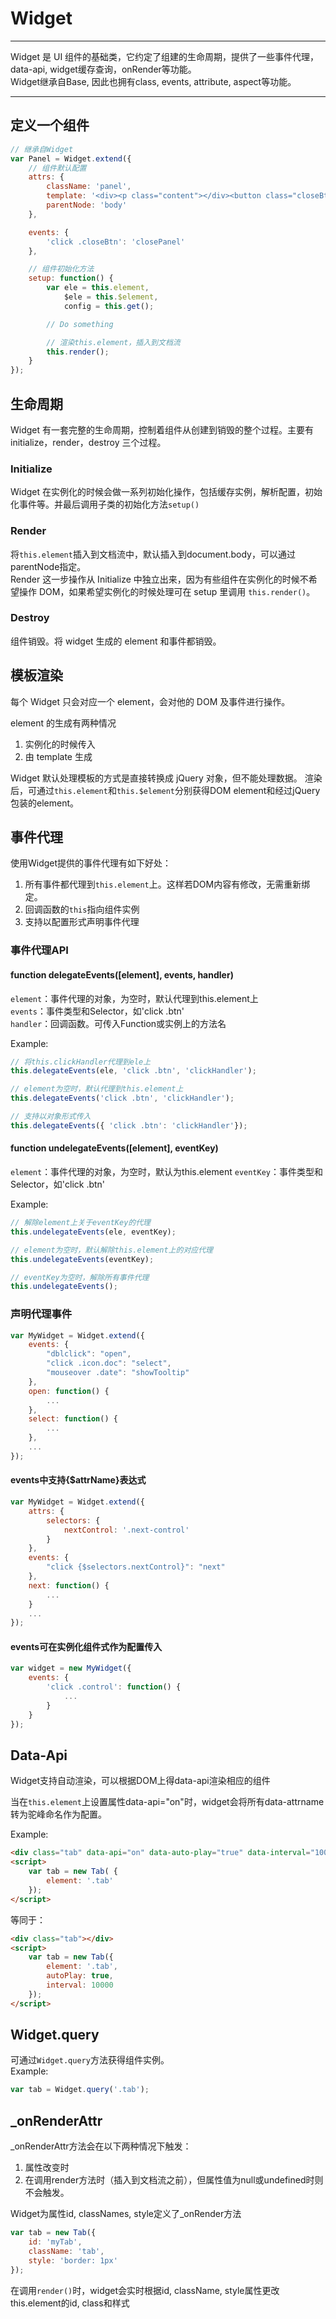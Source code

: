 # Widget

---
Widget 是 UI 组件的基础类，它约定了组建的生命周期，提供了一些事件代理，data-api, widget缓存查询，onRender等功能。       
Widget继承自Base, 因此也拥有class, events, attribute, aspect等功能。

---

## 定义一个组件
```js
// 继承自Widget
var Panel = Widget.extend({
    // 组件默认配置
    attrs: {
        className: 'panel', 
        template: '<div><p class="content"></div><button class="closeBtn">关闭</button></div>'
        parentNode: 'body'
    }, 

    events: {
        'click .closeBtn': 'closePanel'
    },

    // 组件初始化方法
    setup: function() {
        var ele = this.element, 
            $ele = this.$element, 
            config = this.get();

        // Do something

        // 渲染this.element，插入到文档流
        this.render();
    }
});
```

## 生命周期
Widget 有一套完整的生命周期，控制着组件从创建到销毁的整个过程。主要有 initialize，render，destroy 三个过程。

### Initialize
Widget 在实例化的时候会做一系列初始化操作，包括缓存实例，解析配置，初始化事件等。并最后调用子类的初始化方法`setup()`

### Render
将`this.element`插入到文档流中，默认插入到document.body，可以通过parentNode指定。  
Render 这一步操作从 Initialize 中独立出来，因为有些组件在实例化的时候不希望操作 DOM，如果希望实例化的时候处理可在 setup 里调用 `this.render()`。

### Destroy
组件销毁。将 widget 生成的 element 和事件都销毁。

## 模板渲染
每个 Widget 只会对应一个 element，会对他的 DOM 及事件进行操作。

element 的生成有两种情况

1. 实例化的时候传入
2. 由 template 生成  

Widget 默认处理模板的方式是直接转换成 jQuery 对象，但不能处理数据。
渲染后，可通过`this.element`和`this.$element`分别获得DOM element和经过jQuery包装的element。

## 事件代理

使用Widget提供的事件代理有如下好处： 
 
1. 所有事件都代理到`this.element`上。这样若DOM内容有修改，无需重新绑定。  
2. 回调函数的`this`指向组件实例  
3. 支持以配置形式声明事件代理  

### 事件代理API

#### function delegateEvents([element], events, handler)

`element`：事件代理的对象，为空时，默认代理到this.element上  
`events`：事件类型和Selector，如'click .btn'  
`handler`：回调函数。可传入Function或实例上的方法名  

Example: 
```js
// 将this.clickHandler代理到ele上
this.delegateEvents(ele, 'click .btn', 'clickHandler');

// element为空时，默认代理到this.element上
this.delegateEvents('click .btn', 'clickHandler');

// 支持以对象形式传入
this.delegateEvents({ 'click .btn': 'clickHandler'});
```

#### function undelegateEvents([element], eventKey)

`element`：事件代理的对象，为空时，默认为this.element
`eventKey`：事件类型和Selector，如'click .btn'  

Example: 
```js
// 解除element上关于eventKey的代理
this.undelegateEvents(ele, eventKey);

// element为空时，默认解除this.element上的对应代理
this.undelegateEvents(eventKey);

// eventKey为空时，解除所有事件代理
this.undelegateEvents();
```

### 声明代理事件
```js
var MyWidget = Widget.extend({
    events: {
        "dblclick": "open",
        "click .icon.doc": "select",
        "mouseover .date": "showTooltip"
    },
    open: function() {
        ...
    },
    select: function() {
        ...
    },
    ...
});
```

#### events中支持{$attrName}表达式
```js
var MyWidget = Widget.extend({
    attrs: {
        selectors: {
            nextControl: '.next-control'
        }
    },
    events: {
        "click {$selectors.nextControl}": "next"
    },
    next: function() {
        ...
    }
    ...
});
```

#### events可在实例化组件式作为配置传入
```js
var widget = new MyWidget({
    events: {
        'click .control': function() {
            ...
        }
    }
});
```

## Data-Api
Widget支持自动渲染，可以根据DOM上得data-api渲染相应的组件

当在`this.element`上设置属性data-api="on"时，widget会将所有data-attrname转为驼峰命名作为配置。  

Example: 
```html
<div class="tab" data-api="on" data-auto-play="true" data-interval="10000"></div>
<script>
    var tab = new Tab( {
        element: '.tab'
    });
</script>
```
等同于：
```html
<div class="tab"></div>
<script>
    var tab = new Tab({
        element: '.tab',
        autoPlay: true,
        interval: 10000
    });
</script>
```

## Widget.query

可通过`Widget.query`方法获得组件实例。  
Example: 
```js
var tab = Widget.query('.tab');
```

## _onRenderAttr

_onRenderAttr方法会在以下两种情况下触发：  
1. 属性改变时  
2. 在调用render方法时（插入到文档流之前），但属性值为null或undefined时则不会触发。

Widget为属性id, classNames, style定义了_onRender方法

```js
var tab = new Tab({
    id: 'myTab', 
    className: 'tab', 
    style: 'border: 1px'
});
```
在调用`render()`时，widget会实时根据id, className, style属性更改this.element的id, class和样式












